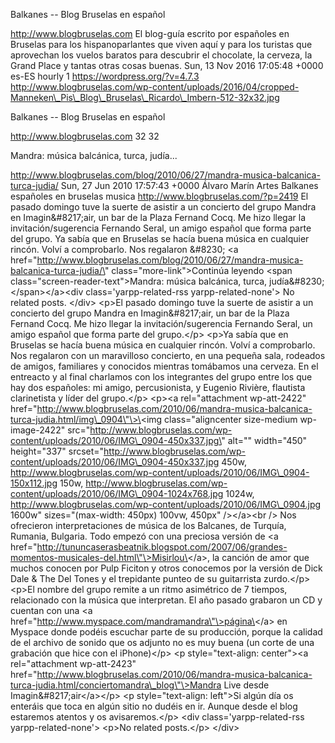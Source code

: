 Balkanes -- Blog Bruselas en español

http://www.blogbruselas.com El blog-guía escrito por españoles en
Bruselas para los hispanoparlantes que viven aquí y para los turistas
que aprovechan los vuelos baratos para descubrir el chocolate, la
cerveza, la Grand Place y tantas otras cosas buenas. Sun, 13 Nov 2016
17:05:48 +0000 es-ES hourly 1 https://wordpress.org/?v=4.7.3
http://www.blogbruselas.com/wp-content/uploads/2016/04/cropped-Manneken\_Pis\_Blog\_Bruselas\_Ricardo\_Imbern-512-32x32.jpg

Balkanes -- Blog Bruselas en español

http://www.blogbruselas.com 32 32

Mandra: música balcánica, turca, judía...

http://www.blogbruselas.com/blog/2010/06/27/mandra-musica-balcanica-turca-judia/
Sun, 27 Jun 2010 17:57:43 +0000 Álvaro Marín Artes Balkanes españoles en
bruselas musica http://www.blogbruselas.com/?p=2419 El pasado domingo
tuve la suerte de asistir a un concierto del grupo Mandra en
Imagin&\#8217;air, un bar de la Plaza Fernand Cocq. Me hizo llegar la
invitación/sugerencia Fernando Seral, un amigo español que forma parte
del grupo. Ya sabía que en Bruselas se hacía buena música en cualquier
rincón. Volví a comprobarlo. Nos regalaron &\#8230; \<a
href=\"http://www.blogbruselas.com/blog/2010/06/27/mandra-musica-balcanica-turca-judia/\"
class=\"more-link\"\>Continúa leyendo \<span
class=\"screen-reader-text\"\>Mandra: música balcánica, turca,
judía&\#8230;\</span\>\</a\>\<div class=\'yarpp-related-rss
yarpp-related-none\'\> No related posts. \</div\> \<p\>El pasado domingo
tuve la suerte de asistir a un concierto del grupo Mandra en
Imagin&\#8217;air, un bar de la Plaza Fernand Cocq. Me hizo llegar la
invitación/sugerencia Fernando Seral, un amigo español que forma parte
del grupo.\</p\> \<p\>Ya sabía que en Bruselas se hacía buena música en
cualquier rincón. Volví a comprobarlo. Nos regalaron con un maravilloso
concierto, en una pequeña sala, rodeados de amigos, familiares y
conocidos mientras tomábamos una cerveza. En el entreacto y al final
charlamos con los integrantes del grupo entre los que hay dos españoles:
mi amigo, percusionista, y Eugenio Rivière, flautista clarinetista y
líder del grupo.\</p\> \<p\>\<a rel=\"attachment wp-att-2422\"
href=\"http://www.blogbruselas.com/2010/06/mandra-musica-balcanica-turca-judia.html/img\_0904\"\>\<img
class=\"aligncenter size-medium wp-image-2422\"
src=\"http://www.blogbruselas.com/wp-content/uploads/2010/06/IMG\_0904-450x337.jpg\"
alt=\"\" width=\"450\" height=\"337\"
srcset=\"http://www.blogbruselas.com/wp-content/uploads/2010/06/IMG\_0904-450x337.jpg
450w,
http://www.blogbruselas.com/wp-content/uploads/2010/06/IMG\_0904-150x112.jpg
150w,
http://www.blogbruselas.com/wp-content/uploads/2010/06/IMG\_0904-1024x768.jpg
1024w,
http://www.blogbruselas.com/wp-content/uploads/2010/06/IMG\_0904.jpg
1600w\" sizes=\"(max-width: 450px) 100vw, 450px\" /\>\</a\>\<br /\> Nos
ofrecieron interpretaciones de música de los Balcanes, de Turquía,
Rumania, Bulgaria. Todo empezó con una preciosa versión de \<a
href=\"http://tununcaserasbeatnik.blogspot.com/2007/06/grandes-momentos-musicales-del.html\"\>Misirlou\</a\>,
la canción de amor que muchos conocen por Pulp Ficiton y otros conocemos
por la versión de Dick Dale &amp; The Del Tones y el trepidante punteo
de su guitarrista zurdo.\</p\> \<p\>El nombre del grupo remite a un
ritmo asimétrico de 7 tiempos, relacionado con la música que
interpretan. El año pasado grabaron un CD y cuentan con una \<a
href=\"http://www.myspace.com/mandramandra\"\>página\</a\> en Myspace
donde podéis escuchar parte de su producción, porque la calidad de el
archivo de sonido que os adjunto no es muy buena (un corte de una
grabación que hice con el iPhone)\</p\> \<p style=\"text-align:
center\"\>\<a rel=\"attachment wp-att-2423\"
href=\"http://www.blogbruselas.com/2010/06/mandra-musica-balcanica-turca-judia.html/conciertomandra\_blog\"\>Mandra
Live desde Imagin&\#8217;air\</a\>\</p\> \<p style=\"text-align:
left\"\>Si algún día os enteráis que toca en algún sitio no dudéis en
ir. Aunque desde el blog estaremos atentos y os avisaremos.\</p\> \<div
class=\'yarpp-related-rss yarpp-related-none\'\> \<p\>No related
posts.\</p\> \</div\>
